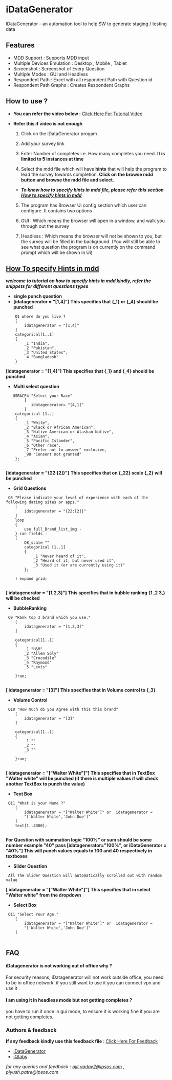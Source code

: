 
# iDataGenerator 

iDataGenerator - an automation tool to help SW to generate staging / testing data




## Features

- MDD Support : Supports MDD input 
- Multiple Devices Emulation : Desktop , Mobile , Tablet
- Screenshot : Screenshot of Every Question
- Multiple Modes :  GUI and Headless
- Respondent Path : Excel with all respondent Path with Question id
- Respondent Path Graphs : Creates Respondent Graphs 



## How to use ?

 * **You can refer the video below :**
[Click Here For Tutorial Video](https://github.com/AYadav01DSC/assets/assets/154878702/c68fe402-361a-41d8-a5c2-a615b6ddc215)


* **Refer this if video is not enough**

    1. Click on the iDataGenerator progam 
    2. Add your survey link
    3. Enter Number of completes i.e. How many completes you need. __It is limited to   5 instances at time__

    4. Select the mdd file which will have __hints__ that will help the program to lead the survey towards completion.
    __Click on the browse mdd button and browse the mdd file and select.__


   * __*To know how to specify hints in mdd file, please refer this section [How to specify hints in mdd](#how_to_specify_hints_in_mdd)*__

   5. The program has Browser Ui config section which user can configure.
It contains two options

    1. GUI : Which means the browser will open in a window, and walk you through out the survey
    2. Headless : Which means the browser will not be shown to you, but the survey will be filled in the background.
        (You will still be able to see what question the program is on currently on the command prompt which will be shown in Ui)




## [How To specify Hints in mdd](how_to_specify_hints_in_mdd)

***welcome to tutorial on how to specify hints in mdd kindly,
 refer the snippets for different questions types***

* __single punch question__
* __[idatagenerator = "[1,4]"]__ **This specifies that {_1} or {_4} should be punched**

``` 
    Q1 where do you live ?
    [
        idatagenerator = "[1,4]"
    ]
    categorical[1..1]
    {
        _1 "India",
        _2 "Pakistan",
        _3 "United States",
        _4 "Bangladesh"
    }
```
__[idatagenerator = "[1,4]"]__ **This specifies that {_1} and {_4} should be punched**

* __Multi select question__

```
   USRACE4 "Select your Race"
        [
           idatagenerator= "[4,1]"
        ]
    categorical [1..]
    {
        _1 "White",
        _2 "Black or African American",
        _3 "Native American or Alaskan Native",
        _4 "Asian",
        _5 "Pacific Islander",
        _6 "Other race",
        _7 "Prefer not to answer" exclusive,
        _98 "Consent not granted"
    };


```

__[idatagenerator =  "{22:[2]}"]__ **This specifies that on {_22} scale {_2} will be punched**

* __Grid Questions__

```
 Q8 "Please indicate your level of experience with each of the following dating sites or apps."
    [
        idatagenerator = "{22:[2]}"
    ]
    loop
    {
        use full_Brand_list_img -
    } ran fields -
    (
        Q8_scale ""
        categorical [1..1]
        {
            _1 "Never heard of it",
            _2 "Heard of it, but never used it",
            _3 "Used it (or are currently using it)"
        };

    ) expand grid;
    
```

__[ idatagenerator = "[1,2,3]"]__ **This specifies that in bubble ranking {1 ,2 3,} will be checked**

* __BubbleRanking__

```
 Q9 "Rank top 3 brand which you use."
    [
        idatagenerator = "[1,2,3]"
    ]
    
    categorical[1..1]
    {
        _1 "H&M"
        _2 "Allen Soly"
        _3 "Crocodile"
        _4 "Raymond"
        _5 "Levis"

    }ran;
    
```


__[ idatagenerator = "[3]"]__ **This specifies that in Volume control to  {_3}**

* __Volume Control__

```
 Q10 "How much do you Agree with this this brand"
    [
        idatagenerator = "[3]"
    ]
    
    categorical[1..1]
    {
        _1 ""
        _2 ""
        _3 ""

    }ran;
    
```


__[ idatagenerator = "["Walter White"]"]__ **This specifies that in TextBox "Walter white" will be punched (if there is multiple values if will check another TextBox to punch the value)**

* __Text Box__

```
 Q11 "What is your Name ?"
    [
        idatagenerator = "["Walter White"]" or  idatagenerator = 
        "['Walter White','John Doe']"  
    ]
    text[1..4000];
    
```
__For Question with summation logic "100%" or sum should be some number example "40"  pass [idatagenerator="100%", or iDataGenerator = "40%"] This will punch values equals to 100 and 40 respectively in textboxes__


* __Slider Question__

```
 All The Slider Question will automatically scrolled out with random value   
```


__[ idatagenerator = "["Walter White"]"]__ **This specifies that in select "Walter white" from the dropdown**
* __Select Box__
```
 Q11 "Select Your Age."
    [
        idatagenerator = "["Walter White"]" or  idatagenerator = 
        "['Walter White','John Doe']"  
    ]
    
```





## FAQ

#### iDatagenerator is not working out of office why ?
For security reasons,
iDatagenerator will not work outside office, you need to be in office network. if you still want to use it you can connect vpn and use it .

#### I am using it in headless mode but not getting completes ? 

you have to run it once in gui mode, to ensure it is working fine if you are not getting completes.



### Authors & feedback

__If any feedback kindly use this feedback file__ : [Click Here For Feedback](https://ipsosgroup-my.sharepoint.com/:x:/g/personal/ajit_yadav01_ipsos_com/EQSHCOKZccdPiOOrh_rYnFgBo5QG1ky8aD1vUgFq1Zn-Yg?e=kmQRYY)

* [iDataGenerator](https://github.com/AYadav01DSC)
* [iQtabs](https://github.com/PPatreDSC)
  
_for any queries and feedback : ajit.yadav2@ipsos.com , piyush.patre@ipsos.com_
